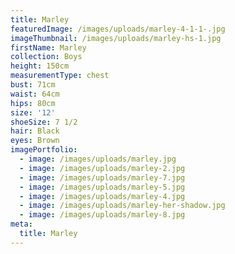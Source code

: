 ```yaml
---
title: Marley
featuredImage: /images/uploads/marley-4-1-1-.jpg
imageThumbnail: /images/uploads/marley-hs-1.jpg
firstName: Marley
collection: Boys
height: 150cm
measurementType: chest
bust: 71cm
waist: 64cm
hips: 80cm
size: '12'
shoeSize: 7 1/2
hair: Black
eyes: Brown
imagePortfolio:
  - image: /images/uploads/marley.jpg
  - image: /images/uploads/marley-2.jpg
  - image: /images/uploads/marley-7.jpg
  - image: /images/uploads/marley-5.jpg
  - image: /images/uploads/marley-4.jpg
  - image: /images/uploads/marley-her-shadow.jpg
  - image: /images/uploads/marley-8.jpg
meta:
  title: Marley
---
```


